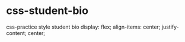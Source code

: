 # css-student-bio
css-practice
style student bio
display: flex;
align-items: center;
justify-content; center;
